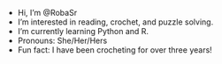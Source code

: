 -  Hi, I’m @RobaSr
-  I’m interested in reading, crochet, and puzzle solving.
-  I’m currently learning Python and R.
-  Pronouns: She/Her/Hers
-  Fun fact: I have been crocheting for over three years!

